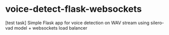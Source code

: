 # voice-detect-flask-websockets
[test task] Simple Flask app for voice detection on WAV stream using silero-vad model + websockets load balancer
